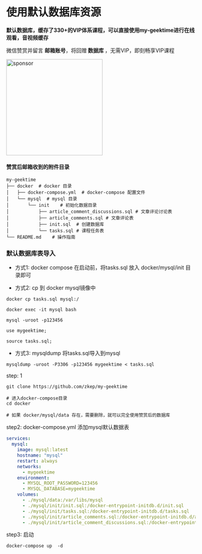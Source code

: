 # 使用默认数据库资源

**默认数据库，缓存了330+的VIP体系课程，可以直接使用my-geektime进行在线观看，音视频缓存**

微信赞赏并留言 <b>邮箱账号</b>，将回赠<b> 数据库 </b>，无需VIP，即刻畅享VIP课程

<picture>
  <img
    alt="sponsor"
    src="../../images/sponsor.jpg"
    width="256px"
  />
</picture>

#### 赞赏后邮箱收到的附件目录
```shell
my-geektime
├── docker  # docker 目录
│   ├── docker-compose.yml  # docker-compose 配置文件
│   └── mysql  # mysql 目录
│       └── init    # 初始化数据目录
│           ├── article_comment_discussions.sql # 文章评论讨论表
│           ├── article_comments.sql # 文章评论表
│           ├── init.sql  # 创建数据库
│           └── tasks.sql # 课程任务表
└── README.md    # 操作指南
```


###  默认数据库表导入

* 方式1:  docker compose 在启动前，将tasks.sql 放入 docker/mysql/init 目录即可

* 方式2:  cp 到 docker mysql镜像中
```shell
docker cp tasks.sql mysql:/

docker exec -it mysql bash

mysql -uroot -p123456

use mygeektime;

source tasks.sql;
```

* 方式3: mysqldump 将tasks.sql导入到mysql
```shell
mysqldump -uroot -P3306 -p123456 mygeektime < tasks.sql
```

step: 1
```shell
git clone https://github.com/zkep/my-geektime

# 进入docker-compose目录
cd docker

# 如果 docker/mysql/data 存在，需要删除，就可以完全使用赞赏后的数据库

```
step2: docker-compose.yml 添加mysql默认数据表
```yaml
services:
  mysql:
    image: mysql:latest
    hostname: "mysql"
    restart: always
    networks:
      - mygeektime
    environment:
      - MYSQL_ROOT_PASSWORD=123456
      - MYSQL_DATABASE=mygeektime
    volumes:
      - ./mysql/data:/var/libs/mysql
      - ./mysql/init/init.sql:/docker-entrypoint-initdb.d/init.sql
      - ./mysql/init/tasks.sql:/docker-entrypoint-initdb.d/tasks.sql
      - ./mysql/init/article_comments.sql:/docker-entrypoint-initdb.d/article_comments.sql
      - ./mysql/init/article_comment_discussions.sql:/docker-entrypoint-initdb.d/
```
step3: 启动
```shell
docker-compose up  -d
```



